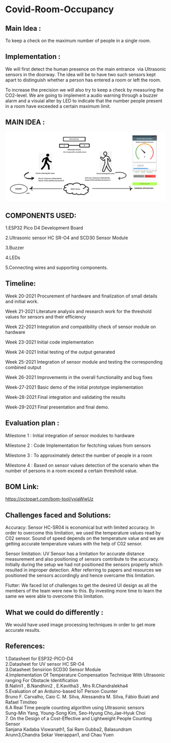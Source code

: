 # Covid-Room-Occupancy 

## Main Idea :
To keep a check on the maximum number of people in a single room.

## Implementation :
We will first detect the human presence on the main entrance  via Ultrasonic sensors in the doorway.
The idea will be to have two such sensors kept apart to distinguish whether a person has entered a room or left the room.

To increase the precision we will also try to keep a check by measuring the CO2-level. We are going to implement a audio warning through a buzzer alarm and a visuial alter by LED to indicate that the number people present in a room have exceeded a certain maximum limit.

## MAIN IDEA :

![alt text](https://github.com/ubilab-ss21/Covid-Room-Occupancy/blob/main/Main%20Idea.png?raw=true)

## COMPONENTS USED:
1.ESP32 Pico D4 Development Board

2.Ultrasonic sensor HC SR-O4 and SCD30 Sensor Module

3.Buzzer

4.LEDs

5.Connecting wires and supporting components.


## Timeline:
Week 20-2021 Procurement of hardware and finalization of small details and initial work.

Week 21-2021 Literature analysis and research work for the threshold values for sensors and their efficiency

Week 22-2021 Integration and compatibility check of sensor module on hardware

Week 23-2021 Initial code implementation

Week 24-2021 Initial testing of the output genarated

Week 25-2021 Integration of sensor module and testing the corresponding combined output

Week 26-2021 Improvements in the overall functionality and bug fixes

Week-27-2021 Basic demo of the initial prototype implementation 

Week-28-2021 Final integration and validating the results

Week-29-2021 Final presentation and final demo.


## Evaluation plan :
Milestone 1 : Initial integration of sensor modules to hardware

Milestone 2 : Code Implementation for fectching values from sensors

Milestone 3 : To approximately detect the number of people in a room 

Milestone 4 : Based on sensor values detection of the scenario when the number of persons in a room exceed a certain threshold value.

## BOM Link:
https://octopart.com/bom-tool/yxiaWwUz

## Challenges faced and Solutions:

Accuracy: Sensor HC-SR04 is economical but with limited accuracy. In order to overcome this limitation, we used the temperature values read by C02 sensor. Sound of speed depends on the temperature value and we are getting accurate temperature values with the help of C02 sensor.

Sensor limitation:  UV Sensor has a limitation for accurate distance measurement and also positioning of sensors contribute to the accuracy.  Initially during the setup we had not positioned the sensors properly which resulted in improper detection. After referring to papers and resources we positioned the sensors accordingly and hence overcame this limitation.

Flutter: We faced lot of challenges to get the desired UI design as all the members of the team were new to this. By investing more time to learn the same we were able to overcome this limitation. 

## What we could do differently :
We would have used image processing techniques in order to get more accurate results.
 
## References:

1.Datasheet for ESP32-PICO-D4   <br />
2.Datasheet for UV sensor HC SR-O4  <br />
3.Datasheet Sensirion SCD30 Sensor Module <br />
4.Implementation Of Temperature Compensation Technique With Ultrasonic ranging For Obstacle Identification  <br />
   B.Nalini1 , B.Nandhini2 , E.Kavitha3 , Mrs R.Chandralekha4 <br />
5.Evaluation of an Arduino-based IoT Person Counter<br />
  Bruno F. Carvalho, Caio C. M. Silva, Alessandra M. Silva, Fábio Buiati and Rafael Timóteo <br />
6.A Real Time people counting algorithm using Ultrasonic sensors <br />
   Sung-Min Yang, Young-Song Kim, Seo-Hyung Cho,Jae-Hyuk Choi  <br />
7. On the Design of a Cost-Effective and Lightweight People Counting Sensor  <br />
   Sanjana Kadaba Viswanath1, Sai Ram Gubba2, Balasundram Arunn3,Chandra Sekar Veerappan1, and Chau Yuen  <br />



